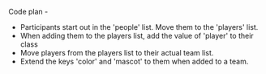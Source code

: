 Code plan - 

- Participants start out in the 'people' list. Move them to the 'players' list.
- When adding them to the players list, add the value of 'player' to their class
- Move players from the players list to their actual team list. 
- Extend the keys 'color' and 'mascot' to them when added to a team.
